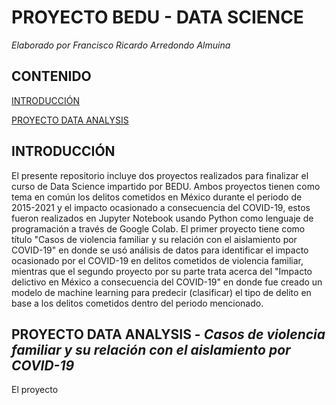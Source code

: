 # PROYECTO BEDU - DATA SCIENCE
*Elaborado por Francisco Ricardo Arredondo Almuina*

## CONTENIDO

[INTRODUCCIÓN](#INTRODUCCIÓN)

[PROYECTO DATA ANALYSIS](#PROYECTO-DATA-ANALYSIS)

## INTRODUCCIÓN
El presente repositorio incluye dos proyectos realizados para finalizar el curso de Data Science impartido por BEDU. Ambos proyectos tienen como tema en común los delitos cometidos en México durante el periodo de 2015-2021 y el impacto ocasionado a consecuencia del COVID-19, estos fueron realizados en Jupyter Notebook usando Python como lenguaje de programación a través de Google Colab. El primer proyecto tiene como título "Casos de violencia familiar y su relación con el aislamiento por COVID-19" en donde se usó análisis de datos para identificar el impacto ocasionado por el COVID-19 en delitos cometidos de violencia familiar, mientras que el segundo proyecto por su parte trata acerca del "Impacto delictivo en México a consecuencia del COVID-19" en donde fue creado un modelo de machine learning para predecir (clasificar) el tipo de delito en base a los delitos cometidos dentro del periodo mencionado. 

## PROYECTO DATA ANALYSIS - *Casos de violencia familiar y su relación con el aislamiento por COVID-19*
El proyecto
